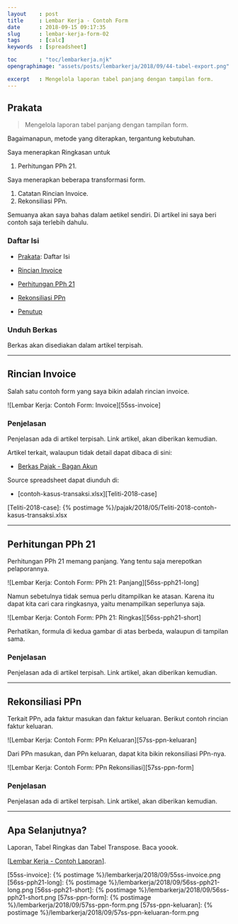 ```yaml
---
layout    : post
title     : Lembar Kerja - Contoh Form
date      : 2018-09-15 09:17:35
slug      : lembar-kerja-form-02
tags      : [calc]
keywords  : [spreadsheet]

toc       : "toc/lembarkerja.njk"
opengraphimage: "assets/posts/lembarkerja/2018/09/44-tabel-export.png"

excerpt   : Mengelola laporan tabel panjang dengan tampilan form.
---
```


<a name="prakata"></a>

## Prakata

> Mengelola laporan tabel panjang dengan tampilan form.

Bagaimanapun, metode yang diterapkan,
tergantung kebutuhan.

Saya menerapkan Ringkasan untuk
1. Perhitungan PPh 21.

Saya menerapkan beberapa transformasi form.
1. Catatan Rincian Invoice.
2. Rekonsiliasi PPn.

Semuanya akan saya bahas dalam aetikel sendiri.
Di artikel ini saya beri contoh saja terlebih dahulu.

### Daftar Isi

* [Prakata](#prakata): Daftar Isi

* [Rincian Invoice](#invoice)

* [Perhitungan PPh 21](#pph21)

* [Rekonsiliasi PPn](#ppn)

* [Penutup](#penutup)

### Unduh Berkas

Berkas akan disediakan dalam artikel terpisah.

-- -- --

<a name="invoice"></a>

## Rincian Invoice

Salah satu contoh form yang saya bikin adalah rincian invoice.

![Lembar Kerja: Contoh Form: Invoice][55ss-invoice]

### Penjelasan

Penjelasan ada di artikel terpisah.
Link artikel, akan diberikan kemudian.

Artikel terkait, walaupun tidak detail dapat dibaca di sini:
* [Berkas Pajak - Bagan Akun][local-bagan-akun]

[local-bagan-akun]:     /pajak/2018/02/09/berkas-pajak-bagan-akun.html

Source spreadsheet dapat diunduh di:
* [contoh-kasus-transaksi.xlsx][Teliti-2018-case]

[Teliti-2018-case]:     {% postimage %}/pajak/2018/05/Teliti-2018-contoh-kasus-transaksi.xlsx

-- -- --

<a name="pph21"></a>

## Perhitungan PPh 21

Perhitungan PPh 21 memang panjang.
Yang tentu saja merepotkan pelaporannya.

![Lembar Kerja: Contoh Form: PPh 21: Panjang][56ss-pph21-long]

Namun sebetulnya tidak semua perlu ditampilkan ke atasan.
Karena itu dapat kita cari cara ringkasnya,
yaitu menampilkan seperlunya saja.

![Lembar Kerja: Contoh Form: PPh 21: Ringkas][56ss-pph21-short]

Perhatikan, formula di kedua gambar di atas berbeda,
walaupun di tampilan sama.

### Penjelasan

Penjelasan ada di artikel terpisah.
Link artikel, akan diberikan kemudian.

-- -- --

<a name="ppn"></a>

## Rekonsiliasi PPn

Terkait PPn, ada faktur masukan dan faktur keluaran.
Berikut contoh rincian faktur keluaran.

![Lembar Kerja: Contoh Form: PPn Keluaran][57ss-ppn-keluaran]

Dari PPn masukan, dan PPn keluaran,
dapat kita bikin rekonsiliasi PPn-nya.

![Lembar Kerja: Contoh Form: PPn Rekonsiliasi][57ss-ppn-form]

### Penjelasan

Penjelasan ada di artikel terpisah.
Link artikel, akan diberikan kemudian.

-- -- --

<a name="selanjutnya"></a>

## Apa Selanjutnya?

Laporan, Tabel Ringkas dan Tabel Transpose.
Baca yoook.

[[Lembar Kerja - Contoh Laporan][local-whats-next]].

[//]: <> ( -- -- -- links below -- -- -- )

[local-whats-next]:     /lembarkerja/2018/09/17/lembar-kerja-report.html

[55ss-invoice]:         {% postimage %}/lembarkerja/2018/09/55ss-invoice.png
[56ss-pph21-long]:      {% postimage %}/lembarkerja/2018/09/56ss-pph21-long.png
[56ss-pph21-short]:     {% postimage %}/lembarkerja/2018/09/56ss-pph21-short.png
[57ss-ppn-form]:        {% postimage %}/lembarkerja/2018/09/57ss-ppn-form.png
[57ss-ppn-keluaran]:    {% postimage %}/lembarkerja/2018/09/57ss-ppn-keluaran-form.png

